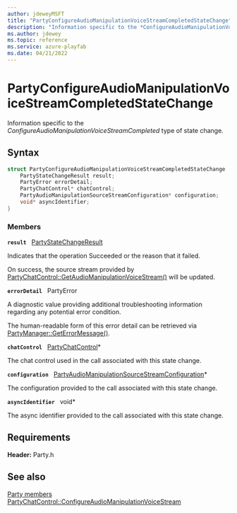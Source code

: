 ```yaml
---
author: jdeweyMSFT
title: "PartyConfigureAudioManipulationVoiceStreamCompletedStateChange"
description: "Information specific to the *ConfigureAudioManipulationVoiceStreamCompleted* type of state change."
ms.author: jdewey
ms.topic: reference
ms.service: azure-playfab
ms.date: 04/21/2022
---
```


# PartyConfigureAudioManipulationVoiceStreamCompletedStateChange  

Information specific to the *ConfigureAudioManipulationVoiceStreamCompleted* type of state change.  

## Syntax  
  
```cpp
struct PartyConfigureAudioManipulationVoiceStreamCompletedStateChange : PartyStateChange {  
    PartyStateChangeResult result;  
    PartyError errorDetail;  
    PartyChatControl* chatControl;  
    PartyAudioManipulationSourceStreamConfiguration* configuration;  
    void* asyncIdentifier;  
}  
```
  
### Members  
  
**`result`** &nbsp; [PartyStateChangeResult](../enums/partystatechangeresult.md)  
  
Indicates that the operation Succeeded or the reason that it failed.
  
On success, the source stream provided by [PartyChatControl::GetAudioManipulationVoiceStream()](../classes/PartyChatControl/methods/partychatcontrol_getaudiomanipulationvoicestream.md) will be updated.
  
**`errorDetail`** &nbsp; PartyError  
  
A diagnostic value providing additional troubleshooting information regarding any potential error condition.
  
The human-readable form of this error detail can be retrieved via [PartyManager::GetErrorMessage()](../classes/PartyManager/methods/partymanager_geterrormessage.md).
  
**`chatControl`** &nbsp; [PartyChatControl](../classes/PartyChatControl/partychatcontrol.md)*  
  
The chat control used in the call associated with this state change.
  
**`configuration`** &nbsp; [PartyAudioManipulationSourceStreamConfiguration](partyaudiomanipulationsourcestreamconfiguration.md)*  
  
The configuration provided to the call associated with this state change.
  
**`asyncIdentifier`** &nbsp; void*  
  
The async identifier provided to the call associated with this state change.
  
  
## Requirements  
  
**Header:** Party.h
  
## See also  
[Party members](../party_members.md)  
[PartyChatControl::ConfigureAudioManipulationVoiceStream](../classes/PartyChatControl/methods/partychatcontrol_configureaudiomanipulationvoicestream.md)
  
  
